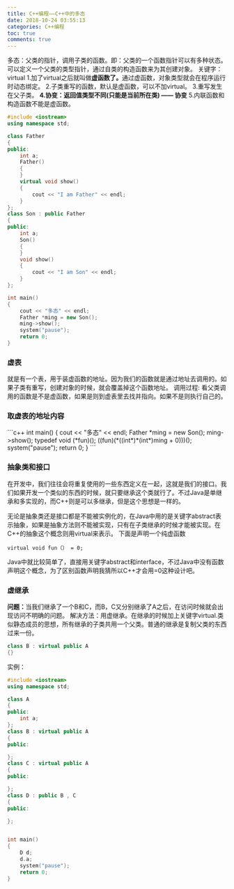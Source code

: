 ```yaml
---
title: C++编程——C++中的多态
date: 2018-10-24 03:55:13
categories: C++编程
toc: true
comments: true
---
```

多态：父类的指针，调用子类的函数。即：父类的一个函数指针可以有多种状态。可以定义一个父类的类型指针，通过自类的构造函数来为其创建对象。
关键字： virtual
1.加了virtual之后就叫做<strong>虚函数了。</strong>通过虚函数，对象类型就会在程序运行时动态绑定。
2.子类重写的函数，默认是虚函数，可以不加virtual。
3.重写发生在父子类。
<strong>4.协变：返回值类型不同(只能是当前所在类) —— 协变</strong>
5.内联函数和构造函数不能是虚函数。
```c++
#include <iostream>
using namespace std;

class Father
{
public:
    int a;
    Father()
    {
    }
    virtual void show()
    {
        cout << "I am Father" << endl;
    }
};
class Son : public Father
{
public:
    int a;
    Son()
    {
    }
    void show()
    {
        cout << "I am Son" << endl;
    }
};

int main()
{
    cout << "多态" << endl;
    Father *ming = new Son();
    ming->show();
    system("pause");
    return 0;
}
```

<h3>虚表</h3>

就是有一个表，用于装虚函数的地址。因为我们的函数就是通过地址去调用的。如果子类有重写，创建对象的时候，就会覆盖掉这个函数地址。
调用过程:
看父类调用的函数是不是虚函数，如果是则到虚表里去找并指向。如果不是则执行自己的。

<h3>取虚表的地址内容</h3>
```c++
int main()
{
    cout << "多态" << endl;
    Father *ming = new Son();
    ming->show();
    typedef void (*fun)();
    ((fun)(*((int*)*(int*)ming + 0)))();
    system("pause");
    return 0;
}
```

<h3>抽象类和接口</h3>

在开发中，我们往往会将重复使用的一些东西定义在一起，这就是我们的接口。我们如果开发一个类似的东西的时候，就只要继承这个类就行了。不过Java是单继承和多实现的，而C++则是可以多继承，但是这个思想是一样的。

无论是抽象类还是接口都是不能被实例化的，在Java中用的是关键字abstract表示抽象，如果是抽象方法则不能被实现，只有在子类继承的时候才能被实现。在C++的抽象这个概念则用virtual来表示。
下面是声明一个纯虚函数
```
virtual void fun（） = 0;
```

Java中就比较简单了，直接用关键字abstract和interface，不过Java中没有函数声明这个概念，为了区别函数声明我猜所以C++才会用=0这种设计吧。

<h3>虚继承</h3>

<strong>问题：</strong>当我们继承了一个B和C，而B，C又分别继承了A之后，在访问时候就会出现访问不明确的问题。
解决方法：用虚继承。在继承的时候加上关键字virtual.类似静态成员的思想，所有继承的子类共用一个父类。普通的继承是复制父类的东西过来一份。
```c++
class B : virtual public A
{}
```

实例：
```c++
#include <iostream>
using namespace std;

class A
{
public:
    int a;
};
class B : virtual public A
{
public:

};
class C : virtual public A
{
public:

};
class D : public B , C
{
public:

};


int main()
{
    D d;
    d.a;
    system("pause");
    return 0;
}
```